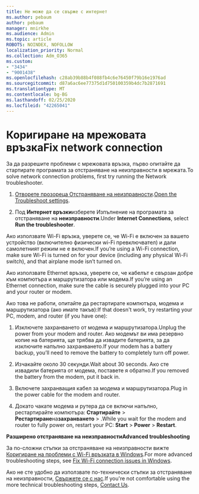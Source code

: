 ```yaml
---
title: Не може да се свърже с интернет
ms.author: pebaum
author: pebaum
manager: mnirkhe
ms.audience: Admin
ms.topic: article
ROBOTS: NOINDEX, NOFOLLOW
localization_priority: Normal
ms.collection: Adm_O365
ms.custom:
- "3434"
- "9001438"
ms.openlocfilehash: c28ab39b88b4f088fb4c6e76450f79b16e1976ad
ms.sourcegitcommit: d87a6ac6ee77375d1d750100359b4dc7b2871691
ms.translationtype: MT
ms.contentlocale: bg-BG
ms.lasthandoff: 02/25/2020
ms.locfileid: "42265041"
---
```

# <a name="fix-network-connection"></a><span data-ttu-id="0e872-102">Коригиране на мрежовата връзка</span><span class="sxs-lookup"><span data-stu-id="0e872-102">Fix network connection</span></span>

<span data-ttu-id="0e872-103">За да разрешите проблеми с мрежовата връзка, първо опитайте да стартирате програмата за отстраняване на неизправности в мрежата.</span><span class="sxs-lookup"><span data-stu-id="0e872-103">To solve network connection problems, first try running the Network troubleshooter.</span></span> 

1. <span data-ttu-id="0e872-104">[Отворете прозореца Отстраняване на неизправности](ms-settings:troubleshoot).</span><span class="sxs-lookup"><span data-stu-id="0e872-104">[Open the Troubleshoot settings](ms-settings:troubleshoot).</span></span>

2. <span data-ttu-id="0e872-105">Под **Интернет връзки**изберете Изпълнение на програмата за отстраняване на **неизправности**.</span><span class="sxs-lookup"><span data-stu-id="0e872-105">Under **Internet Connections**, select **Run the troubleshooter**.</span></span>

<span data-ttu-id="0e872-106">Ако използвате Wi-Fi връзка, уверете се, че Wi-Fi е включен за вашето устройство (включително физически wi-Fi превключвател) и дали самолетният режим не е включен.</span><span class="sxs-lookup"><span data-stu-id="0e872-106">If you’re using a Wi-Fi connection, make sure Wi-Fi is turned on for your device (including any physical Wi-Fi switch), and that airplane mode isn’t turned on.</span></span>

<span data-ttu-id="0e872-107">Ако използвате Ethernet връзка, уверете се, че кабелът е свързан добре към компютъра и маршрутизатора или модема.</span><span class="sxs-lookup"><span data-stu-id="0e872-107">If you’re using an Ethernet connection, make sure the cable is securely plugged into your PC and your router or modem.</span></span>

<span data-ttu-id="0e872-108">Ако това не работи, опитайте да рестартирате компютъра, модема и маршрутизатора (ако имате такъв):</span><span class="sxs-lookup"><span data-stu-id="0e872-108">If that doesn't work, try restarting your PC, modem, and router (if you have one):</span></span>

1. <span data-ttu-id="0e872-109">Изключете захранването от модема и маршрутизатора.</span><span class="sxs-lookup"><span data-stu-id="0e872-109">Unplug the power from your modem and router.</span></span> <span data-ttu-id="0e872-110">Ако модемът ви има резервно копие на батерията, ще трябва да извадите батерията, за да изключите напълно захранването.</span><span class="sxs-lookup"><span data-stu-id="0e872-110">If your modem has a battery backup, you’ll need to remove the battery to completely turn off power.</span></span>

2. <span data-ttu-id="0e872-111">Изчакайте около 30 секунди.</span><span class="sxs-lookup"><span data-stu-id="0e872-111">Wait about 30 seconds.</span></span> <span data-ttu-id="0e872-112">Ако сте извадили батерията от модема, поставете я обратно.</span><span class="sxs-lookup"><span data-stu-id="0e872-112">If you removed the battery from the modem, put it back in.</span></span>

3. <span data-ttu-id="0e872-113">Включете захранващия кабел за модема и маршрутизатора.</span><span class="sxs-lookup"><span data-stu-id="0e872-113">Plug in the power cable for the modem and router.</span></span>

4. <span data-ttu-id="0e872-114">Докато чакате модема и рутера да се включи напълно, рестартирайте компютъра: **Стартирайте** > **Рестартиране**на**захранването** > .</span><span class="sxs-lookup"><span data-stu-id="0e872-114">While you wait for the modem and router to fully power on, restart your PC: **Start** > **Power** > **Restart**.</span></span>

<span data-ttu-id="0e872-115">**Разширено отстраняване на неизправности**</span><span class="sxs-lookup"><span data-stu-id="0e872-115">**Advanced troubleshooting**</span></span>

<span data-ttu-id="0e872-116">За по-сложни стъпки за отстраняване на неизправности вижте [Коригиране на проблеми с Wi-Fi връзката в Windows](https://support.microsoft.com/help/10741?ocid=SMC10741%2F).</span><span class="sxs-lookup"><span data-stu-id="0e872-116">For more advanced troubleshooting steps, see [Fix Wi-Fi connection issues in Windows](https://support.microsoft.com/help/10741?ocid=SMC10741%2F).</span></span> 

<span data-ttu-id="0e872-117">Ако не сте удобно да използвате по-технически стъпки за отстраняване на неизправности, [Свържете се с нас](https://support.microsoft.com/contactus).</span><span class="sxs-lookup"><span data-stu-id="0e872-117">If you're not comfortable using the more technical troubleshooting steps, [Contact Us](https://support.microsoft.com/contactus).</span></span>

